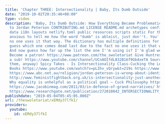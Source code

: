 ```yaml
---
title: 'Chapter THREE: Intersectionality | Baby, Its Dumb Outside'
date: "2019-10-02T20:35:46+08:00"
type: video
description: 'Baby, Its Dumb Outside: How Everything Became Problematic - An Antidote
  to Jordan Peterson CONTRIBUTING.md LICENSE README.md archetypes config.toml content
  data i18n layouts netlify.toml public resources scripts static For those of you
  anxious to tell me how the word "dumb" is ableist, just don''t. You''re wrong. Literally
  no one uses it that way. The dictionary has multiple definitions for the word -
  guess which one comes dead last due to the fact no one uses it that way anymore?
  And now guess how far up the list the one I''m using is? I''m glad we had this talk.
  Become a patron! https://www.patreon.com/the_swoletariat Give Huntress X Thomspon
  a sub! https://www.youtube.com/channel/UCnAOIfdL832B16f9Gb4xeTA Sources (most of
  them, anyway) Spicy Takes - Is Intersectionality Class-Cucking the Left? - Zero
  Books https://www.youtube.com/watch?v=pLIhv_vQryw&t=219s https://www.tabletmag.com/jewish-news-and-politics/258364/what-farrakhan-shares-with-intersectional-left
  https://www.abc.net.au/religion/jordan-peterson-is-wrong-about-identity-politics-it-didnt-come-f/10214282
  http://www.feministfightback.org.uk/is-intersectionality-just-another-form-of-identity-politics/
  Why equality is unhelpful as a political goal – Cuck Philosophy https://www.youtube.com/watch?v=pzQZ_NDEzVo
  https://www.jacobinmag.com/2011/03/in-defense-of-grand-narratives/ http://libcom.org/library/intersectionality-just-another-form-identity-politics-feminist-fightback
  https://www.researchgate.net/publication/272010842_INTERSECTIONALITY_UNDONE http://sites.uci.edu/transscripts/files/2014/10/2015_5_salem.pdf'
publishdate: "2019-05-04T05:45:05.000Z"
url: /theswoletariat/xEMdy37lfkI/
providers:
  youtube:
    id: xEMdy37lfkI
---
```


